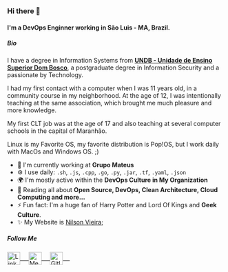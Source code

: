 ### Hi there 👋

#### I'm a DevOps Enginner working in São Luis - MA, Brazil.

##### Bio

I have a degree in Information Systems from <a href="www.undb.edu.br"><b>UNDB - Unidade de Ensino Superior Dom Bosco</b></a>, a postgraduate degree in Information Security and a passionate by Technology.
 
I had my first contact with a computer when I was 11 years old, in a community course in my neighborhood. At the age of 12, I was intentionally teaching at the same association, which brought me much pleasure and more knowledge.

My first CLT job was at the age of 17 and also teaching at several computer schools in the capital of Maranhão.

Linux is my Favorite OS, my favorite distribution is Pop!OS, but I work daily with MacOs and Windows OS. ;)


- 🏢 I'm currently working at **Grupo Mateus**
- ⚙️ I use daily: `.sh`, `.js`, `.cpp`, `.go`, `.py`, `.jar`, `.tf`, `.yaml`, `.json`
- 🌍 I'm mostly active within the **DevOps Culture in My Organization**
- 🌱 Reading all about **Open Source, DevOps, Clean Architecture, Cloud Computing and more...**
- ⚡️ Fun fact: I'm a huge fan of Harry Potter and Lord Of Kings and **Geek Culture**.
- ✨ My Website is [Nilson Vieira](https://nilsonvieira.com.br);

##### Follow Me
 <a href="https://www.linkedin.com/in/nilsonrsvieira" target="blank">
  <img align="center" alt="LinkedIn" width="30px" src="https://www.vectorlogo.zone/logos/linkedin/linkedin-icon.svg" /> &nbsp; &nbsp;
 </a>
 <a href="https://medium.com/@nilsonrsvieira" target="blank">
 <img align="center" alt="Medium" width="30px" src="https://www.vectorlogo.zone/logos/medium/medium-tile.svg" />  &nbsp; &nbsp;
 </a> 
 <a href="[https://medium.com/@nilsonrsvieira](https://gitlab.com/nilsonrsvieira)" target="blank">
 <img align="center" alt="Gitlab" width="30px" src="https://www.vectorlogo.zone/logos/gitlab/gitlab-icon.svg" />  &nbsp; &nbsp;
 </a> 

